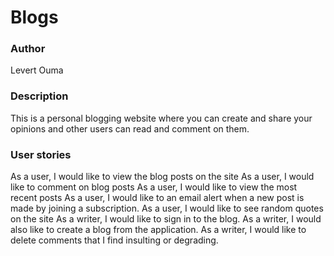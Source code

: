 # Blogs

### Author
Levert Ouma

### Description
This is a personal blogging website where you can create and share your opinions and other users can read and comment on them.

### User stories
As a user, I would like to view the blog posts on the site
As a user, I would like to comment on blog posts
As a user, I would like to view the most recent posts
As a user, I would like to an email alert when a new post is made by joining a subscription.
As a user, I would like to see random quotes on the site
As a writer, I would like to sign in to the blog.
As a writer, I would also like to create a blog from the application.
As a writer, I would like to delete comments that I find insulting or degrading.
